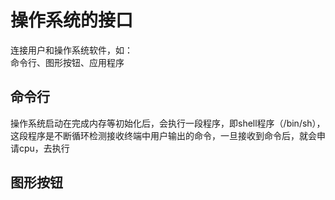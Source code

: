 # 操作系统的接口  

连接用户和操作系统软件，如：  
命令行、图形按钮、应用程序  

## 命令行
  操作系统启动在完成内存等初始化后，会执行一段程序，即shell程序（/bin/sh），这段程序是不断循环检测接收终端中用户输出的命令，一旦接收到命令后，就会申请cpu，去执行  
  
## 图形按钮  




